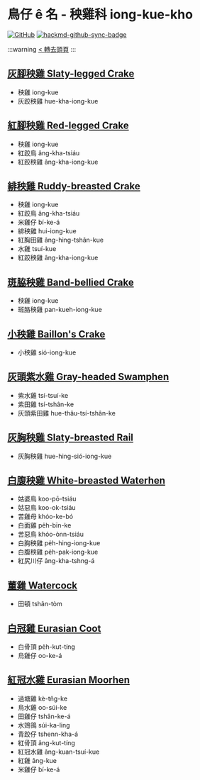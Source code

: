 # 鳥仔 ê 名 - 秧雞科 iong-kue-kho

[![GitHub](https://img.shields.io/badge/GitHub-black?logo=github)](https://github.com/siansiansu/tsiau-a-e-mia)
[![hackmd-github-sync-badge](https://hackmd.io/WA5FMhNIR2iqIxMjNoh0uw/badge)](https://hackmd.io/WA5FMhNIR2iqIxMjNoh0uw)

:::warning
[< 轉去頭頁](https://hackmd.io/@siansiansu/Hy4VzNvha)
:::

## [灰腳秧雞 Slaty-legged Crake](https://www.instagram.com/p/CnjSA1IvJ5u/)

- 秧雞 iong-kue
- 灰跤秧雞 hue-kha-iong-kue

## [紅腳秧雞 Red-legged Crake](https://ebird.org/species/relcra1)

- 秧雞 iong-kue
- 紅跤鳥 âng-kha-tsiáu
- 紅跤秧雞 âng-kha-iong-kue

## [緋秧雞 Ruddy-breasted Crake](https://ebird.org/species/rubcra1)

- 秧雞 iong-kue
- 紅跤鳥 âng-kha-tsiáu
- 米雞仔 bí-ke-á
- 緋秧雞 hui-iong-kue
- 紅胸田雞 âng-hing-tshân-kue
- 水雞 tsuí-kue
- 紅跤秧雞 âng-kha-iong-kue

## [斑脇秧雞 Band-bellied Crake](https://ebird.org/species/babcra1)

- 秧雞 iong-kue
- 斑胳秧雞 pan-kueh-iong-kue

## [小秧雞 Baillon's Crake](https://ebird.org/species/baicra1)

- 小秧雞 sió-iong-kue

## [灰頭紫水雞 Gray-headed Swamphen](https://ebird.org/species/purswa3)

- 紫水雞 tsí-tsuí-ke
- 紫田雞 tsí-tshân-ke
- 灰頭紫田雞 hue-thâu-tsí-tshân-ke

## [灰胸秧雞 Slaty-breasted Rail](https://ebird.org/species/slbrai1)

- 灰胸秧雞 hue-hing-sió-iong-kue

## [白腹秧雞 White-breasted Waterhen](https://ebird.org/species/whbwat1)

- 姑婆鳥 koo-pō-tsiáu
- 姑惡鳥 koo-ok-tsiáu
- 苦雞母 khóo-ke-bó
- 白面雞 pe̍h-bīn-ke
- 苦惡鳥 khóo-ònn-tsiáu
- 白胸秧雞 pe̍h-hing-iong-kue
- 白腹秧雞 pe̍h-pak-iong-kue
- 紅尻川仔 âng-kha-tshng-á

## [董雞 Watercock](https://ebird.org/species/waterc1)

- 田頓 tshân-tòm

## [白冠雞 Eurasian Coot](https://www.instagram.com/p/CmT0vf3vPS9/)

- 白骨頂 pe̍h-kut-tíng
- 烏雞仔 oo-ke-á

## [紅冠水雞 Eurasian Moorhen](https://www.instagram.com/p/Cb5-RQbvBo6/)

- 過塘雞 kè-tn̂g-ke
- 烏水雞 oo-súi-ke
- 田雞仔 tshân-ke-á
- 水鵁鴒 súi-ka-ling
- 青跤仔 tshenn-kha-á
- 紅骨頂 âng-kut-tíng
- 紅冠水雞 âng-kuan-tsuí-kue
- 紅雞 âng-kue
- 米雞仔 bí-ke-á
